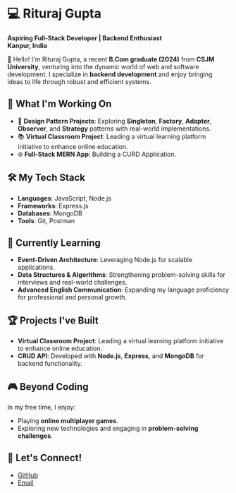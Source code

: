 # 💻 Rituraj Gupta  

**Aspiring Full-Stack Developer | Backend Enthusiast**  
**Kanpur, India**  

🌟 Hello! I'm Rituraj Gupta, a recent **B.Com graduate (2024)** from **CSJM University**, venturing into the dynamic world of web and software development. I specialize in **backend development** and enjoy bringing ideas to life through robust and efficient systems.  

## 🚀 What I'm Working On  
- 🔄 **Design Pattern Projects**: Exploring **Singleton**, **Factory**, **Adapter**, **Observer**, and **Strategy** patterns with real-world implementations.  
- 📚 **Virtual Classroom Project**: Leading a virtual learning platform initiative to enhance online education.  
- 🌐 **Full-Stack MERN App**: Building a CURD Application.  

## 🛠️ My Tech Stack  
- **Languages**: JavaScript, Node.js  
- **Frameworks**: Express.js  
- **Databases**: MongoDB  
- **Tools**: Git, Postman  

## 📖 Currently Learning  
- **Event-Driven Architecture**: Leveraging Node.js for scalable applications.  
- **Data Structures & Algorithms**: Strengthening problem-solving skills for interviews and real-world challenges.  
- **Advanced English Communication**: Expanding my language proficiency for professional and personal growth.  

## 🏆 Projects I've Built  
- **Virtual Classroom Project**: Leading a virtual learning platform initiative to enhance online education.  
- **CRUD API**: Developed with **Node.js**, **Express**, and **MongoDB** for backend functionality.  

## 🎮 Beyond Coding  
In my free time, I enjoy:  
- Playing **online multiplayer games**.  
- Exploring new technologies and engaging in **problem-solving challenges**.  

## 🤝 Let's Connect!  
- [GitHub](#)   
- [Email](mailto:rituraj@example.com)  

